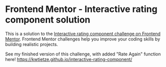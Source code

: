# Frontend Mentor - Interactive rating component solution

This is a solution to the [Interactive rating component challenge on Frontend Mentor](https://www.frontendmentor.io/challenges/interactive-rating-component-koxpeBUmI). Frontend Mentor challenges help you improve your coding skills by building realistic projects. 

See my finished version of this challenge, with added "Rate Again" function here! https://kwtietze.github.io/interactive-rating-component/
